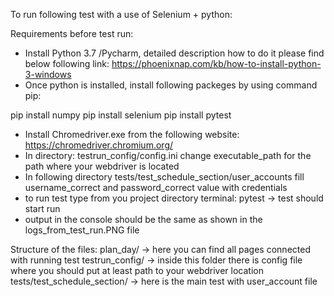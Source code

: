 To run following test with a use of Selenium + python:

Requirements before test run:
+ Install Python 3.7 /Pycharm, detailed description how to do it please find below following link: https://phoenixnap.com/kb/how-to-install-python-3-windows
+ Once python is installed, install following packeges by using command pip:

pip install numpy
pip install selenium
pip install pytest
+ Install Chromedriver.exe from the following website: https://chromedriver.chromium.org/
+ In directory: testrun_config/config.ini change executable_path for the path where your webdriver is located
+ In following directory tests/test_schedule_section/user_accounts fill username_correct and password_correct value with credentials
+ to run test type from you project directory terminal: pytest -> test should start run 
+ output in the console should be the same as shown in the logs_from_test_run.PNG file


Structure of the files:
plan_day/ -> here you can find all pages connected with running test
testrun_config/ -> inside this folder there is config file where you should put at least path to your webdriver location
tests/test_schedule_section/ -> here is the main test with user_account file
